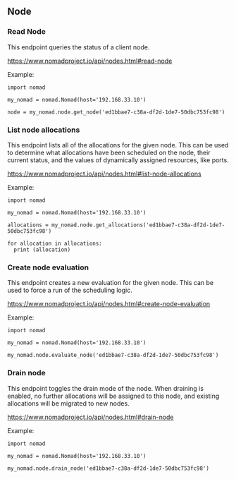 ## Node

### Read Node

This endpoint queries the status of a client node.

https://www.nomadproject.io/api/nodes.html#read-node

Example:

```
import nomad

my_nomad = nomad.Nomad(host='192.168.33.10')

node = my_nomad.node.get_node('ed1bbae7-c38a-df2d-1de7-50dbc753fc98')
```

### List node allocations

This endpoint lists all of the allocations for the given node. This can be used to determine what allocations have been scheduled on the node, their current status, and the values of dynamically assigned resources, like ports.

https://www.nomadproject.io/api/nodes.html#list-node-allocations

Example:

```
import nomad

my_nomad = nomad.Nomad(host='192.168.33.10')

allocations = my_nomad.node.get_allocations('ed1bbae7-c38a-df2d-1de7-50dbc753fc98')

for allocation in allocations:
  print (allocation)
```


### Create node evaluation

This endpoint creates a new evaluation for the given node. This can be used to force a run of the scheduling logic.

https://www.nomadproject.io/api/nodes.html#create-node-evaluation

Example:

```
import nomad

my_nomad = nomad.Nomad(host='192.168.33.10')

my_nomad.node.evaluate_node('ed1bbae7-c38a-df2d-1de7-50dbc753fc98')
```

### Drain node

This endpoint toggles the drain mode of the node. When draining is enabled, no further allocations will be assigned to this node, and existing allocations will be migrated to new nodes.

https://www.nomadproject.io/api/nodes.html#drain-node

Example:

```
import nomad

my_nomad = nomad.Nomad(host='192.168.33.10')

my_nomad.node.drain_node('ed1bbae7-c38a-df2d-1de7-50dbc753fc98')
```
